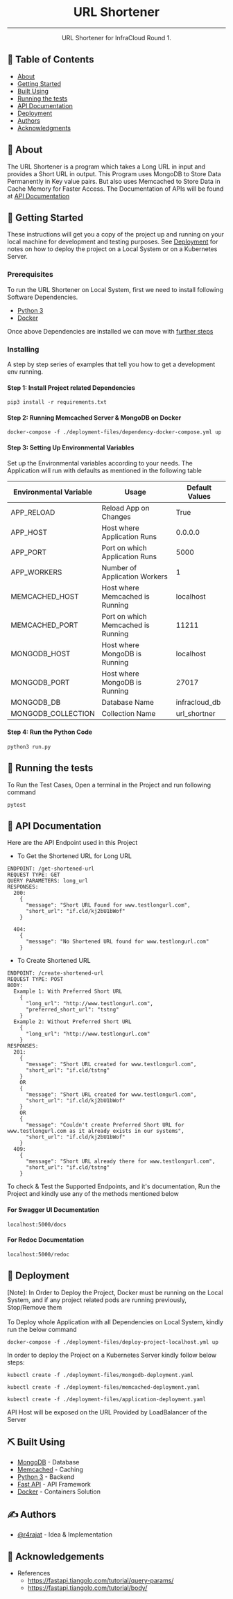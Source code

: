 <h1 align="center">URL Shortener</h1>

---

<p align="center"> URL Shortener for InfraCloud Round 1.
    <br> 
</p>

## 📝 Table of Contents

- [About](#about)
- [Getting Started](#getting_started)
- [Built Using](#built_using)
- [Running the tests](#tests)
- [API Documentation](#usage)
- [Deployment](#deployment)
- [Authors](#authors)
- [Acknowledgments](#acknowledgement)

## 🧐 About <a name = "about"></a>

The URL Shortener is a program which takes a Long URL in input and provides a Short URL in output. 
This Program uses MongoDB to Store Data Permanently in Key value pairs. But also uses Memcached to Store Data in Cache Memory for Faster Access.
The Documentation of APIs will be found at [API Documentation](#usage)

## 🏁 Getting Started <a name = "getting_started"></a>

These instructions will get you a copy of the project up and running on your local machine for development and testing purposes. See [Deployment](#deployment) for notes on how to deploy the project on a Local System or on a Kubernetes Server.

### Prerequisites

To run the URL Shortener on Local System, first we need to install following Software Dependencies.

- [Python 3](https://www.python.org/downloads/)
- [Docker](https://docs.docker.com/get-docker/)

Once above Dependencies are installed we can move with [further steps](#installing)

### Installing <a name = "installing"></a>

A step by step series of examples that tell you how to get a development env running.

#### Step 1: Install Project related Dependencies
```
pip3 install -r requirements.txt
```

#### Step 2: Running Memcached Server & MongoDB on Docker
```
docker-compose -f ./deployment-files/dependency-docker-compose.yml up
```

#### Step 3: Setting Up Environmental Variables

Set up the Environmental variables according to your needs. The Application will run with defaults as mentioned in the following table

| Environmental Variable | Usage                              | Default Values |
|------------------------|------------------------------------|----------------|
| APP_RELOAD             | Reload App on Changes              | True           |
| APP_HOST               | Host where Application Runs        | 0.0.0.0        |
| APP_PORT               | Port on which Application Runs     | 5000           |
| APP_WORKERS            | Number of Application Workers      | 1              |
| MEMCACHED_HOST         | Host where Memcached is Running    | localhost      |
| MEMCACHED_PORT         | Port on which Memcached is Running | 11211          |
| MONGODB_HOST           | Host where MongoDB is Running      | localhost      |
| MONGODB_PORT           | Host where MongoDB is Running      | 27017          |
| MONGODB_DB             | Database Name                      | infracloud_db  |
| MONGODB_COLLECTION     | Collection Name                    | url_shortner   |



#### Step 4: Run the Python Code
```
python3 run.py
```

## 🔧 Running the tests <a name = "tests"></a>

To Run the Test Cases, Open a terminal in the Project and run following command
```
pytest
```

## 📃 API Documentation <a name="usage"></a>

Here are the API Endpoint used in this Project

- To Get the Shortened URL for Long URL
```
ENDPOINT: /get-shortened-url
REQUEST TYPE: GET
QUERY PARAMETERS: long_url
RESPONSES:
  200: 
    {
      "message": "Short URL Found for www.testlongurl.com",
      "short_url": "if.cld/kj2bU1bWof"
    }
  
  404:
    {
      "message": "No Shortened URL found for www.testlongurl.com"
    }
```

- To Create Shortened URL
```
ENDPOINT: /create-shortened-url
REQUEST TYPE: POST
BODY:
  Example 1: With Preferred Short URL
    {
      "long_url": "http://www.testlongurl.com",
      "preferred_short_url": "tstng"
    }
  Example 2: Without Preferred Short URL
    {
      "long_url": "http://www.testlongurl.com"
    }
RESPONSES:
  201: 
    {
      "message": "Short URL created for www.testlongurl.com",
      "short_url": "if.cld/tstng"
    }
    OR
    {
      "message": "Short URL created for www.testlongurl.com",
      "short_url": "if.cld/kj2bU1bWof"
    }
    OR
    {
      "message": "Couldn't create Preferred Short URL for www.testlongurl.com as it already exists in our systems",
      "short_url": "if.cld/kj2bU1bWof"
    }
  409:
    {
      "message": "Short URL already there for www.testlongurl.com",
      "short_url": "if.cld/tstng"
    }
```
To check & Test the Supported Endpoints, and it's documentation, Run the Project and kindly use any of the methods mentioned below

#### For Swagger UI Documentation
```
localhost:5000/docs
```

#### For Redoc Documentation
```
localhost:5000/redoc
```

## 🚀 Deployment <a name = "deployment"></a>

[Note]: In Order to Deploy the Project, Docker must be running on the Local System, and if any project related pods are running previously, Stop/Remove them<br><br>
To Deploy whole Application with all Dependencies on Local System,  kindly run the below command

```
docker-compose -f ./deployment-files/deploy-project-localhost.yml up
```

In order to deploy the Project on a Kubernetes Server kindly follow below steps:
```
kubectl create -f ./deployment-files/mongodb-deployment.yaml
```
```
kubectl create -f ./deployment-files/memcached-deployment.yaml
```
```
kubectl create -f ./deployment-files/application-deployment.yaml
```

API Host will be exposed on the URL Provided by LoadBalancer of the Server

## ⛏️ Built Using <a name = "built_using"></a>

- [MongoDB](https://www.mongodb.com/) - Database
- [Memcached](https://memcached.org/) - Caching
- [Python 3](https://www.python.org/) - Backend
- [Fast API](https://fastapi.tiangolo.com/) - API Framework
- [Docker](https://www.docker.com/) - Containers Solution

## ✍️ Authors <a name = "authors"></a>

- [@r4rajat](https://github.com/r4rajat) - Idea & Implementation

## 🎉 Acknowledgements <a name = "acknowledgement"></a>

- References
  - https://fastapi.tiangolo.com/tutorial/query-params/
  - https://fastapi.tiangolo.com/tutorial/body/
